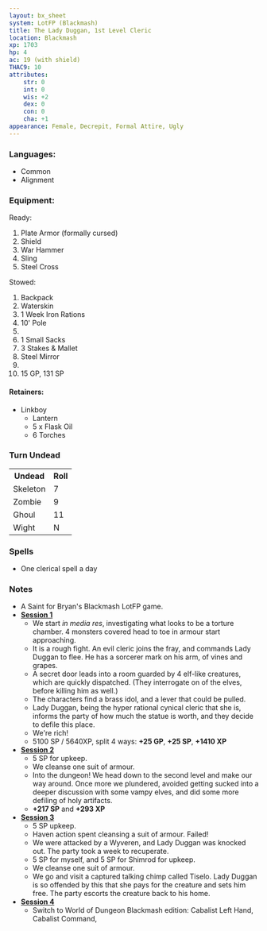 ```yaml
---
layout: bx_sheet
system: LotFP (Blackmash)
title: The Lady Duggan, 1st Level Cleric
location: Blackmash
xp: 1703
hp: 4
ac: 19 (with shield)
THAC9: 10
attributes:
    str: 0
    int: 0
    wis: +2
    dex: 0
    con: 0
    cha: +1
appearance: Female, Decrepit, Formal Attire, Ugly
---
```


### Languages: 
 
* Common
* Alignment


### Equipment:

Ready:

1. Plate Armor (formally cursed)
2. Shield
3. War Hammer
4. Sling
5. Steel Cross

Stowed:

1.  Backpack
2.  Waterskin
3.  1 Week Iron Rations
4.  10' Pole
5.  
6.  1 Small Sacks
7.  3 Stakes & Mallet
8.  Steel Mirror
9.
10. 15 GP, 131 SP


#### Retainers: 

* Linkboy
    * Lantern
    * 5 x Flask Oil
    * 6 Torches


### Turn Undead

<table class="skills">
<tr>
  <th>Undead</th><th>Roll</th>
</tr>

<tr>
  <td>Skeleton</td><td>7</td>
</tr>

<tr>
  <td>Zombie</td><td>9</td>
</tr>

<tr>
  <td>Ghoul</td><td>11</td>
</tr>

<tr>
  <td>Wight</td><td>N</td>
</tr>
</table>


### Spells

* One clerical spell a day

### Notes

* A Saint for Bryan's Blackmash LotFP game.
* [**Session 1**][1] 
  * We start *in media res*, investigating what looks to be a torture chamber. 4 monsters covered head to toe in armour start approaching.
  * It is a rough fight. An evil cleric joins the fray, and commands Lady Duggan to flee. He has a sorcerer mark on his arm, of vines and grapes.
  * A secret door leads into a room guarded by 4 elf-like creatures, which are quickly dispatched. (They interrogate on of the elves, before killing him as well.)
  * The characters find a brass idol, and a lever that could be pulled.
  * Lady Duggan, being the hyper rational cynical cleric that she is, informs the party of how much the statue is worth, and they decide to defile this place.
  * We're rich!
  * 5100 SP / 5640XP, split 4 ways: **+25 GP**, **+25 SP**, **+1410 XP**
* [**Session 2**][2]
  * 5 SP for upkeep.
  * We cleanse one suit of armour.
  * Into the dungeon! We head down to the second level and make our way around. Once more we plundered, avoided getting sucked into a deeper discussion with some vampy elves, and did some more defiling of holy artifacts.
  * **+217 SP** and **+293 XP**
* [**Session 3**][3]
  * 5 SP upkeep.
  * Haven action spent cleansing a suit of armour. Failed!
  * We were attacked by a Wyveren, and Lady Duggan was knocked out. The party took a week to recuperate.
  * 5 SP for myself, and 5 SP for Shimrod for upkeep.
  * We cleanse one suit of armour.
  * We go and visit a captured talking chimp called Tiselo. Lady Duggan is so offended by this that she pays for the creature and sets him free. The party escorts the creature back to his home.
* [**Session 4**][4]
  * Switch to World of Dungeon Blackmash edition: Cabalist Left Hand, Cabalist Command, 
 
  

[1]: https://plus.google.com/+BryanMullins/posts/gABMyswAyr7
[2]: https://plus.google.com/+BryanMullins/posts/1JciyMqcMhM
[3]: https://plus.google.com/+BryanMullins/posts/5jsXHJbS3or
[4]: #
